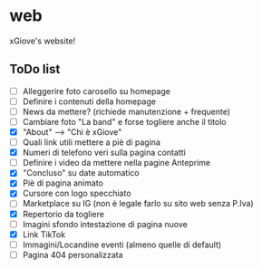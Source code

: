 # web
xGiove's website!

## ToDo list

- [ ] Alleggerire foto carosello su homepage
- [ ] Definire i contenuti della homepage
- [ ] News da mettere? (richiede manutenzione + frequente)
- [ ] Cambiare foto "La band" e forse togliere anche il titolo
- [x] "About" --> "Chi è xGiove"
- [ ] Quali link utili mettere a piè di pagina
- [x] Numeri di telefono veri sulla pagina contatti
- [ ] Definire i video da mettere nella pagine Anteprime
- [x] "Concluso" su date automatico 
- [x] Piè di pagina animato
- [x] Cursore con logo specchiato
- [ ] Marketplace su IG (non è legale farlo su sito web senza P.Iva)
- [x] Repertorio da togliere
- [ ] Imagini sfondo intestazione di pagina nuove
- [x] Link TikTok
- [ ] Immagini/Locandine eventi (almeno quelle di default)
- [ ] Pagina 404 personalizzata
